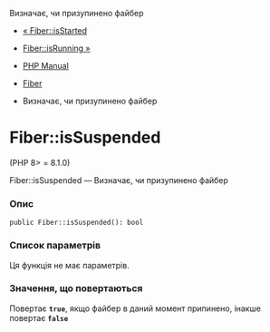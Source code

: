 Визначає, чи призупинено файбер

-   [« Fiber::isStarted](fiber.isstarted.html)
    
-   [Fiber::isRunning »](fiber.isrunning.html)
    
-   [PHP Manual](index.html)
    
-   [Fiber](class.fiber.html)
    
-   Визначає, чи призупинено файбер
    

# Fiber::isSuspended

(PHP 8> = 8.1.0)

Fiber::isSuspended — Визначає, чи призупинено файбер

### Опис

```methodsynopsis
public Fiber::isSuspended(): bool
```

### Список параметрів

Ця функція не має параметрів.

### Значення, що повертаються

Повертає **`true`**, якщо файбер в даний момент припинено, інакше повертає **`false`**